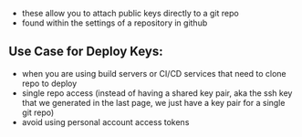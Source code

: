 
- these allow you to attach public keys directly to a git repo
- found within the settings of a repository in github

## Use Case for Deploy Keys:
- when you are using build servers or CI/CD services that need to clone repo to deploy
- single repo access (instead of having a shared key pair, aka the ssh key that we generated in the last page, we just have a key pair for a single git repo)
- avoid using personal account access tokens 